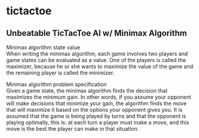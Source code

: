 # tictactoe
<h2>Unbeatable TicTacToe AI w/ Minimax Algorithm</h2>

<p> 
Minimax algorithm state value<br>
When writing the minimax algorithm, each game involves two players and game states can be evaluated as a value. One of the players is called the maximizer, because he or she wants to maximize the value of the game and the remaining player is called the minimizer.

Minimax algorithm problem specification<br>
Given a game state, the minimax algorithm finds the decision that maximizes the minimum gain. In other words, if you assume your opponent will make decisions that minimize your gain, the algorithm finds the move that will maximize it based on the options your opponent gives you. It is assumed that the game is being played by turns and that the opponent is playing optimally, this is: at each turn a player must make a move, and this move is the best the player can make in that situation.
</p>
